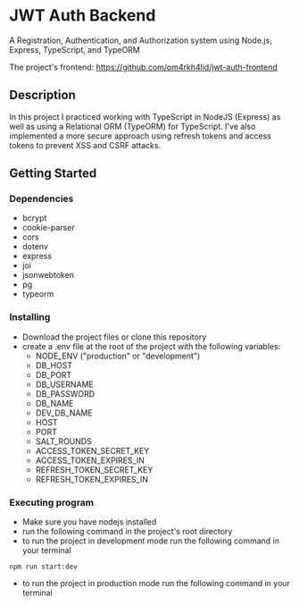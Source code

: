 # JWT Auth Backend

A Registration, Authentication, and Authorization system using Node.js, Express, TypeScript, and TypeORM

The project's frontend: https://github.com/om4rkh4lid/jwt-auth-frontend

## Description

In this project I practiced working with TypeScript in NodeJS (Express) as well as using a Relational ORM (TypeORM) for TypeScript.
I've also implemented a more secure approach using refresh tokens and access tokens to prevent XSS and CSRF attacks.

## Getting Started

### Dependencies

* bcrypt
* cookie-parser
* cors
* dotenv
* express
* joi
* jsonwebtoken
* pg
* typeorm

### Installing

* Download the project files or clone this repository
* create a .env file at the root of the project with the following variables:
    - NODE_ENV ("production" or "development")
    - DB_HOST
    - DB_PORT
    - DB_USERNAME
    - DB_PASSWORD
    - DB_NAME
    - DEV_DB_NAME
    - HOST
    - PORT
    - SALT_ROUNDS
    - ACCESS_TOKEN_SECRET_KEY
    - ACCESS_TOKEN_EXPIRES_IN
    - REFRESH_TOKEN_SECRET_KEY
    - REFRESH_TOKEN_EXPIRES_IN

### Executing program

* Make sure you have nodejs installed
* run the following command in the project's root directory
* to run the project in development mode run the following command in your terminal
```
npm run start:dev
```
* to run the project in production mode run the following command in your terminal
```

